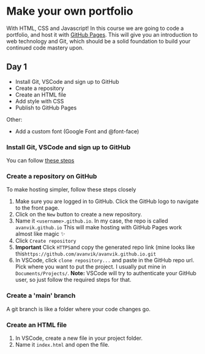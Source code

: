 # Make your own portfolio

With HTML, CSS and Javascript! In this course we are going to code a portfolio, and host it with [GitHub Pages](https://pages.github.com/). This will give you an introduction to web technology and Git, which should be a solid foundation to build your continued code mastery upon.

## Day 1

- Install Git, VSCode and sign up to GitHub
- Create a repository
- Create an HTML file
- Add style with CSS
- Publish to GitHub Pages

Other:

- Add a custom font (Google Font and @font-face)

### Install Git, VSCode and sign up to GitHub

You can follow [these steps](./setup.md)

### Create a repository on GitHub

To make hosting simpler, follow these steps closely

1. Make sure you are logged in to GitHub. Click the GitHub logo to navigate to the front page.
2. Click on the `New` button to create a new repository.
3. Name it `<username>.github.io`. In my case, the repo is called `avanvik.github.io` This will make hosting with GitHub Pages work almost like magic ✨
4. Click `Create repository`
5. **Important** Click `HTTPS`and copy the generated repo link (mine looks like this`https://github.com/avanvik/avanvik.github.io.git`
6. In VSCode, click `clone repository...` and paste in the GitHub repo url. Pick where you want to put the project. I usually put mine in `Documents/Projects/`. **Note:** VSCode will try to authenticate your GitHub user, so just follow the required steps for that.

### Create a 'main' branch

A git branch is like a folder where your code changes go.

### Create an HTML file

1. In VSCode, create a new file in your project folder.
2. Name it `index.html` and open the file.

